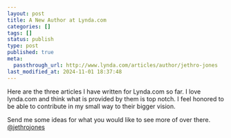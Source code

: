```yaml
---
layout: post
title: A New Author at Lynda.com
categories: []
tags: []
status: publish
type: post
published: true
meta:
  passthrough_url: http://www.lynda.com/articles/author/jethro-jones
last_modified_at: 2024-11-01 18:37:48
---
```


Here are the three articles I have written for Lynda.com so far. I love lynda.com and think what is provided by them is top notch. I feel honored to be able to contribute in my small way to their bigger vision.


Send me some ideas for what you would like to see more of over there. 
[@jethrojones](http://twitter.com/jethrojones)
